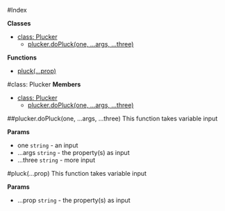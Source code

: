 #Index

**Classes**

* [class: Plucker](#Plucker)
  * [plucker.doPluck(one, ...args, ...three)](#Plucker#doPluck)

**Functions**

* [pluck(...prop)](#pluck)
 
<a name="Plucker"></a>
#class: Plucker
**Members**

* [class: Plucker](#Plucker)
  * [plucker.doPluck(one, ...args, ...three)](#Plucker#doPluck)

<a name="Plucker#doPluck"></a>
##plucker.doPluck(one, ...args, ...three)
This function takes variable input

**Params**

- one `string` - an input
- ...args `string` - the property(s) as input
- ...three `string` - more input

<a name="pluck"></a>
#pluck(...prop)
This function takes variable input

**Params**

- ...prop `string` - the property(s) as input

